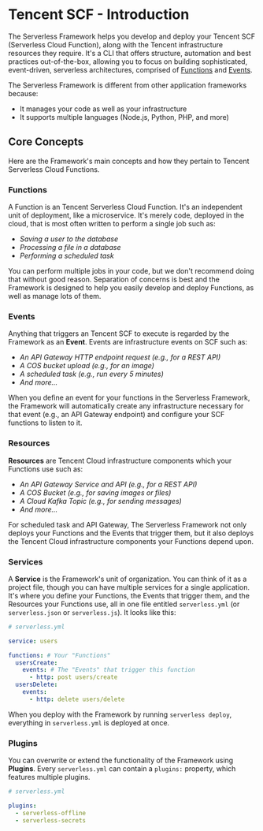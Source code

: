 
# Tencent SCF - Introduction

The Serverless Framework helps you develop and deploy your Tencent SCF (Serverless Cloud Function), along with the Tencent infrastructure resources they require. It's a CLI that offers structure, automation and best practices out-of-the-box, allowing you to focus on building sophisticated, event-driven, serverless architectures, comprised of [Functions](#functions) and [Events](#events).

The Serverless Framework is different from other application frameworks because:

- It manages your code as well as your infrastructure
- It supports multiple languages (Node.js, Python, PHP, and more)

## Core Concepts

Here are the Framework's main concepts and how they pertain to Tencent Serverless Cloud Functions.

### Functions

A Function is an Tencent Serverless Cloud Function. It's an independent unit of deployment, like a microservice. It's merely code, deployed in the cloud, that is most often written to perform a single job such as:

- _Saving a user to the database_
- _Processing a file in a database_
- _Performing a scheduled task_

You can perform multiple jobs in your code, but we don't recommend doing that without good reason. Separation of concerns is best and the Framework is designed to help you easily develop and deploy Functions, as well as manage lots of them.

### Events

Anything that triggers an Tencent SCF to execute is regarded by the Framework as an **Event**. Events are infrastructure events on SCF such as:

- _An API Gateway HTTP endpoint request (e.g., for a REST API)_
- _A COS bucket upload (e.g., for an image)_
- _A scheduled task (e.g., run every 5 minutes)_
- _And more..._

When you define an event for your functions in the Serverless Framework, the Framework will automatically create any infrastructure necessary for that event (e.g., an API Gateway endpoint) and configure your SCF functions to listen to it.

### Resources

**Resources** are Tencent Cloud infrastructure components which your Functions use such as:

- _An API Gateway Service and API (e.g., for a REST API)_
- _A COS Bucket (e.g., for saving images or files)_
- _A Cloud Kafka Topic (e.g., for sending messages)_
- _And more..._

For scheduled task and API Gateway, The Serverless Framework not only deploys your Functions and the Events that trigger them, but it also deploys the Tencent Cloud infrastructure components your Functions depend upon.

### Services

A **Service** is the Framework's unit of organization. You can think of it as a project file, though you can have multiple services for a single application. It's where you define your Functions, the Events that trigger them, and the Resources your Functions use, all in one file entitled `serverless.yml` (or `serverless.json` or `serverless.js`). It looks like this:

```yml
# serverless.yml

service: users

functions: # Your "Functions"
  usersCreate:
    events: # The "Events" that trigger this function
      - http: post users/create
  usersDelete:
    events:
      - http: delete users/delete

```

When you deploy with the Framework by running `serverless deploy`, everything in `serverless.yml` is deployed at once.

### Plugins

You can overwrite or extend the functionality of the Framework using **Plugins**. Every `serverless.yml` can contain a `plugins:` property, which features multiple plugins.

```yml
# serverless.yml

plugins:
  - serverless-offline
  - serverless-secrets
```
